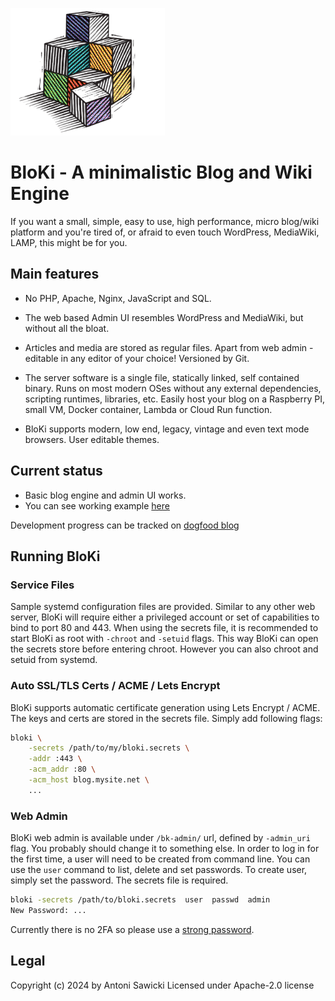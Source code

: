 ![logo](logo.png)

# BloKi - A minimalistic Blog and Wiki Engine

If you want a small, simple, easy to use, high performance, micro blog/wiki platform and you're tired of, or afraid to even touch WordPress, MediaWiki, LAMP, this might be for you.

## Main features

- No PHP, Apache, Nginx, JavaScript and SQL.

- The web based Admin UI resembles WordPress and MediaWiki, but without all the bloat.

- Articles and media are stored as regular files. Apart from web admin - editable in any editor of your choice! Versioned by Git.

- The server software is a single file, statically linked, self contained binary. Runs on most modern OSes without any external dependencies, scripting runtimes, libraries, etc. Easily host your blog on a Raspberry PI, small VM, Docker container, Lambda or Cloud Run function.

- BloKi supports modern, low end, legacy, vintage and even text mode browsers. User editable themes.


## Current status

- Basic blog engine and admin UI works.
- You can see working example [here](https://blog.tenox.net/)

Development progress can be tracked on [dogfood blog](https://blog.tenox.net/)

## Running BloKi

### Service Files

Sample systemd configuration files are provided. Similar to any other web server, BloKi will require
either a privileged account or set of capabilities to bind to port 80 and 443. When using the secrets
file, it is recommended to start BloKi as root with `-chroot` and `-setuid` flags. This way BloKi can
open the secrets store before entering chroot. However you can also chroot and setuid from systemd.

### Auto SSL/TLS Certs / ACME / Lets Encrypt

BloKi supports automatic certificate generation using Lets Encrypt / ACME. The keys and certs are stored
in the secrets file. Simply add following flags:

```sh
bloki \
    -secrets /path/to/my/bloki.secrets \
    -addr :443 \
    -acm_addr :80 \
    -acm_host blog.mysite.net \
    ...
```

### Web Admin

BloKi web admin is available under `/bk-admin/` url, defined by `-admin_uri` flag. You probably should
change it to something else. In order to log in for the first time, a user will need to be created from command line. You can use the `user` command to list, delete and set passwords. To create user, simply
set the password. The secrets file is required.

```sh
bloki -secrets /path/to/bloki.secrets  user  passwd  admin
New Password: ...
```

Currently there is no 2FA so please use a [strong password](https://xkcd.com/936/).

## Legal
Copyright (c) 2024 by Antoni Sawicki
Licensed under Apache-2.0 license